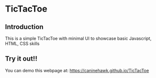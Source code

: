 # TicTacToe

## Introduction

This is a simple TicTacToe with minimal UI to showcase basic Javascript, HTML, CSS skills

## Try it out!!

You can demo this webpage at: https://caninehawk.github.io/TicTacToe
